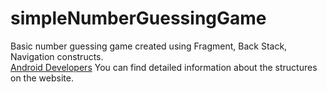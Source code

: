 # simpleNumberGuessingGame
Basic number guessing game created using Fragment, Back Stack, Navigation constructs. <br/>
[Android Developers](https://developer.android.com/) You can find detailed information about the structures on the website.
